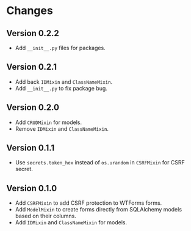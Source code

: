 # Changes

## Version 0.2.2

- Add `__init__.py` files for packages.

## Version 0.2.1

- Add back `IDMixin` and `ClassNameMixin`.
- Add `__init__.py` to fix package bug.

## Version 0.2.0

- Add `CRUDMixin` for models.
- Remove `IDMixin` and `ClassNameMixin`.

## Version 0.1.1

- Use `secrets.token_hex` instead of `os.urandom` in `CSRFMixin` for CSRF secret.

## Version 0.1.0

- Add `CSRFMixin` to add CSRF protection to WTForms forms.
- Add `ModelMixin` to create forms directly from SQLAlchemy models based on their columns.
- Add `IDMixin` and `ClassNameMixin` for models.

